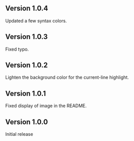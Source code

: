 ## Version 1.0.4

Updated a few syntax colors.

## Version 1.0.3

Fixed typo.

## Version 1.0.2

Lighten the background color for the current-line highlight.

## Version 1.0.1

Fixed display of image in the README.

## Version 1.0.0

Initial release
